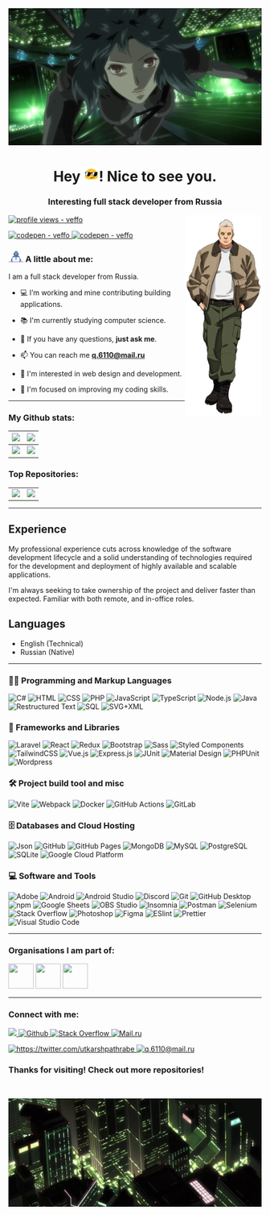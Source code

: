<a href="#">
    <img src="assets/images/banner.webp" alt="banner" />
</a>

<h1 align="center">
    Hey <a href="#"><img width="30" src="assets/icons/blob-sunglasses.gif" alt="blob sunglasses" /></a>! Nice to see you.
</h1>

<h3 align="center">
    Interesting full stack developer from Russia
</h3>

<a href="#">
    <img align="right" height="400" src="assets/images/sidebar.png" alt="sidebar" />
</a>

<p>
    <a href="#">
        <img src="https://komarev.com/ghpvc/?username=veffo&label=Profile%20views&color=0e75b6&style=flat" alt="profile views - veffo" />
    </a>
</p>

<p>
    <a href="https://codepen.io/veffo" target="_blank">
        <img src="https://img.shields.io/badge/CodePen-@veffo-9F9F9F?logo=codepen&logoColor=white&style=for-the-badge" alt="codepen - veffo" />
        <img src="https://img.shields.io/badge/CodePen-@veffo-6F6F6F?logo=white&logoColor=white&style=for-the-badge" alt="codepen - veffo" />
    </a>
</p>

### <a href="#"><img width="30" src="assets/images/dev.gif" alt="developer" /></a> A little about me:

I am a full stack developer from Russia.

- 💻 I’m working and mine contributing building applications.

- 📚 I'm currently studying computer science.

- 💬 If you have any questions, **just ask me**.

- 📫 You can reach me **q.6110@mail.ru**

- 🌵 I'm interested in web design and development.

- 🎯 I'm focused on improving my coding skills.

---
<!--
<picture>
    <source
        srcset="assets/images/sidebar.jpg"
        media="(prefers-color-scheme: dark)"
    />
    <source
        srcset="assets/images/sidebar.jpg"
        media="(prefers-color-scheme: light), (prefers-color-scheme: no-preference)"
    />
    <img src="assets/images/sidebar.jpg" />
</picture>
-->
<!--
<picture>
    <source media="(prefers-color-scheme: dark)" srcset="https://user-images.githubusercontent.com/25423296/163456776-7f95b81a-f1ed-45f7-b7ab-8fa810d529fa.png">
    <img alt="Shows an illustrated sun in light color mode and a moon with stars in dark color mode." src="https://user-images.githubusercontent.com/25423296/163456779-a8556205-d0a5-45e2-ac17-42d089e3c3f8.png">
</picture>
-->

### My Github stats:

<table>
    <thead>
        <tr>
            <th>
                <a href="#">
                    <picture>
                        <source
                            srcset="https://github-profile-summary-cards.vercel.app/api/cards/profile-details?username=veffo&theme=github_dark&hide_border=true"
                            media="(prefers-color-scheme: dark)"
                        />
                        <source
                            srcset="https://github-profile-summary-cards.vercel.app/api/cards/profile-details?username=veffo&theme=github&hide_border=true"
                            media="(prefers-color-scheme: light), (prefers-color-scheme: no-preference)"
                        />
                        <img src="https://github-profile-summary-cards.vercel.app/api/cards/profile-details?username=veffo&theme=github&hide_border=true" />
                    </picture>
                </a>
            </th>
            <th>
                <a href="#">
                    <picture>
                        <source
                            srcset="http://github-profile-summary-cards.vercel.app/api/cards/repos-per-language?username=veffo&theme=github_dark&hide_border=true"
                            media="(prefers-color-scheme: dark)"
                        />
                        <source
                            srcset="http://github-profile-summary-cards.vercel.app/api/cards/repos-per-language?username=veffo&theme=github&hide_border=true"
                            media="(prefers-color-scheme: light), (prefers-color-scheme: no-preference)"
                        />
                        <img src="http://github-profile-summary-cards.vercel.app/api/cards/repos-per-language?username=veffo&theme=github&hide_border=true" />
                    </picture>
                </a>
            </th>
        </tr>
    </thead>
    <tbody>
        <tr>
            <td>
                <a href="#">
                    <picture>
                        <source
                            srcset="https://github-readme-stats.vercel.app/api?username=veffo&bg_color=0D1117&title_color=0366DE&text_color=77909C&icon_color=77909C&show_icons=true&locale=en&count_private=true&include_all_commits=true&hide_border=true"
                            media="(prefers-color-scheme: dark)"
                        />
                        <source
                            srcset="https://github-readme-stats.vercel.app/api?username=veffo&bg_color=ffffff&title_color=0366DE&text_color=586069&icon_color=586069&show_icons=true&locale=en&count_private=true&include_all_commits=true&hide_border=true"
                            media="(prefers-color-scheme: light), (prefers-color-scheme: no-preference)"
                        />
                        <img src="https://github-readme-stats.vercel.app/api?username=veffo&bg_color=ffffff&title_color=0366DE&text_color=586069&icon_color=586069&show_icons=true&locale=en&count_private=true&include_all_commits=true&hide_border=true" />
                    </picture>
                </a>
            </td>
            <td>
                <a href="#">
                    <picture>
                        <source
                            srcset="https://github-readme-stats.vercel.app/api/top-langs?username=veffo&bg_color=0D1117&title_color=0366DE&show_icons=true&locale=en&layout=compact&langs_count=6&hide_border=true"
                            media="(prefers-color-scheme: dark)"
                        />
                        <source
                            srcset="https://github-readme-stats.vercel.app/api/top-langs?username=veffo&bg_color=ffffff&title_color=0366DE&show_icons=true&locale=en&layout=compact&langs_count=6&hide_border=true"
                            media="(prefers-color-scheme: light), (prefers-color-scheme: no-preference)"
                        />
                        <img src="https://github-readme-stats.vercel.app/api/top-langs?username=veffo&bg_color=ffffff&title_color=0366DE&show_icons=true&locale=en&layout=compact&langs_count=6&hide_border=true" />
                    </picture>
                </a>
            </td>
        </tr>
    </tbody>
</table>

### Top Repositories:

<table>
    <tbody>
        <tr>
            <td>
                <a href="https://github.com/veffo/github-readme-info" target="_blank">
                    <picture>
                        <source
                            srcset="https://github-readme-stats.vercel.app/api/pin/?username=veffo&repo=veffo&bg_color=0D1117&title_color=0366DE&text_color=77909C&icon_color=77909C&locale=en&hide_border=true"
                            media="(prefers-color-scheme: dark)"
                        />
                        <source
                            srcset="https://github-readme-stats.vercel.app/api/pin/?username=veffo&repo=veffo&bg_color=ffffff&title_color=0366DE&text_color=586069&icon_color=586069&locale=en&hide_border=true"
                            media="(prefers-color-scheme: light), (prefers-color-scheme: no-preference)"
                        />
                        <img src="https://github-readme-stats.vercel.app/api/pin/?username=veffo&repo=veffo&bg_color=ffffff&title_color=0366DE&text_color=586069&icon_color=586069&locale=en&hide_border=true" />
                    </picture>
                </a>
            </td>
            <td>
                <a href="https://github.com/veffo/Unity-2D-Associative-Array-Limit" target="_blank">
                    <picture>
                        <source
                            srcset="https://github-readme-stats.vercel.app/api/pin/?username=veffo&repo=Unity-2D-v6-Associative-Array-Limit&bg_color=0D1117&title_color=0366DE&text_color=77909C&icon_color=77909C&locale=en&hide_border=true"
                            media="(prefers-color-scheme: dark)"
                        />
                        <source
                            srcset="https://github-readme-stats.vercel.app/api/pin/?username=veffo&repo=Unity-2D-v6-Associative-Array-Limit&bg_color=ffffff&title_color=0366DE&text_color=586069&icon_color=586069&locale=en&hide_border=true"
                            media="(prefers-color-scheme: light), (prefers-color-scheme: no-preference)"
                        />
                        <img src="https://github-readme-stats.vercel.app/api/pin/?username=veffo&repo=Unity-2D-v6-Associative-Array-Limit&bg_color=ffffff&title_color=0366DE&text_color=586069&icon_color=586069&locale=en&hide_border=true" />
                    </picture>
                </a>
            </td>
        </tr>
    </tbody>
</table>

---

## Experience

My professional experience cuts across knowledge of the software development lifecycle and a solid understanding of technologies required for the development and deployment of highly available and scalable applications.

I'm always seeking to take ownership of the project and deliver faster than expected. Familiar with both remote, and in-office roles.

## Languages
- English (Technical)
- Russian (Native)

---

### :woman_technologist: Programming and Markup Languages

<p>
    <img alt="C#" src="https://custom-icon-badges.demolab.com/badge/C%23-68217A.svg?logo=cs2&logoColor=white" />
    <img alt="HTML" src="https://img.shields.io/badge/HTML-E34F26.svg?logo=html5&logoColor=white" />
    <img alt="CSS" src="https://img.shields.io/badge/CSS-1572B6.svg?logo=css3&logoColor=white" />
    <img alt="PHP" src="https://img.shields.io/badge/PHP-777BB4.svg?logo=php&logoColor=white" />
    <img alt="JavaScript" src="https://img.shields.io/badge/JavaScript-F7DF1E.svg?logo=javascript&logoColor=black" />
    <img alt="TypeScript" src="https://img.shields.io/badge/TypeScript-007ACC.svg?logo=typescript&logoColor=white" />
    <img alt="Node.js" src="https://img.shields.io/badge/Node.js-43853D.svg?logo=node.js&logoColor=white" />
    <img alt="Java" src="https://custom-icon-badges.demolab.com/badge/Java-007396.svg?logo=java&logoColor=white" />
    <img alt="Restructured Text" src="https://img.shields.io/badge/Restructured Text-3a4148.svg?logo=readthedocs&logoColor=white" />
    <img alt="SQL" src="https://custom-icon-badges.demolab.com/badge/SQL-025E8C.svg?logo=database&logoColor=white" />
    <img alt="SVG+XML" src="https://img.shields.io/badge/SVG%2BXML-e0982c.svg?logo=svg&logoColor=white" />
</p>

### 🧰 Frameworks and Libraries

<p>
    <img alt="Laravel" src="https://img.shields.io/badge/-Laravel-00599C?style=flat-square&logo=Laravel" />
    <img alt="React" src="https://img.shields.io/badge/-React-45b8d8?style=flat-square&logo=react&logoColor=white" />
    <img alt="Redux" src="https://img.shields.io/badge/-Redux-764ABC?style=flat-square&logo=redux&logoColor=white" />
    <img alt="Bootstrap" src="https://img.shields.io/badge/Bootstrap-7952B3.svg?logo=bootstrap&logoColor=white" />
    <img alt="Sass" src="https://img.shields.io/badge/-Sass-CC6699?style=flat-square&logo=sass&logoColor=white" />
    <img alt="Styled Components" src="https://img.shields.io/badge/-Styled_Components-db7092?style=flat-square&logo=styled-components&logoColor=white" />
    <img alt="TailwindCSS" src="https://img.shields.io/badge/-TailwindCSS-%231a202c?style=flat-square&logo=tailwind-css" />
    <img alt="Vue.js" src="https://img.shields.io/static/v1?label=&message=Vue.js&color=4FC08D&logo=vuedotjs&logoColor=white" />
    <img alt="Express.js" src="https://img.shields.io/badge/Express.js-404d59.svg?logo=express&logoColor=white" />
    <img alt="JUnit" src="https://custom-icon-badges.demolab.com/badge/JUnit-25A162.svg?logo=check-circle&logoColor=white" />
    <img alt="Material Design" src="https://img.shields.io/badge/Material%20Design-0081CB.svg?logo=material-design&logoColor=white" />
    <img alt="PHPUnit" src="https://custom-icon-badges.demolab.com/badge/PHPUnit-366488.svg?logo=test-tube&logoColor=white" />
    <img alt="Wordpress" src="https://img.shields.io/badge/Wordpress-21759B?logo=wordpress&logoColor=white" />
</p>

### 🛠️ Project build tool and misc

<p>
    <img alt="Vite" src="https://img.shields.io/badge/-Vite-%23646CFF?style=flat-square&logo=vite&logoColor=white" />
    <img alt="Webpack" src="https://img.shields.io/badge/-Webpack-2B3A42?style=flat-square&logo=webpack&logoColor=white" />
    <img alt="Docker" src="https://img.shields.io/badge/-Docker-46a2f1?style=flat-square&logo=docker&logoColor=white" />
    <img alt="GitHub Actions" src="https://img.shields.io/badge/-Github_Actions-2088FF?style=flat-square&logo=github-actions&logoColor=white" />
    <img alt="GitLab" src="https://img.shields.io/badge/-GitLab-FCA121?style=flat-square&logo=gitlab" />
</p>

### 🗄️ Databases and Cloud Hosting

<p>
    <img alt="Json" src="https://img.shields.io/badge/json-5E5C5C?style=flat&logo=json&logoColor=white" />
    <img alt="GitHub" src="https://img.shields.io/badge/-GitHub-181717?style=flat-square&logo=github" />
    <img alt="GitHub Pages" src="https://img.shields.io/badge/GitHub%20Pages-327FC7.svg?logo=github&logoColor=white" />
    <img alt="MongoDB" src ="https://img.shields.io/badge/MongoDB-4ea94b.svg?logo=mongodb&logoColor=white" />
    <img alt="MySQL" src="https://img.shields.io/badge/MySQL-F6A113.svg?logo=mysql&logoColor=white" />
    <img alt="PostgreSQL" src ="https://img.shields.io/badge/PostgreSQL-316192.svg?logo=postgresql&logoColor=white" />
    <img alt="SQLite" src ="https://img.shields.io/badge/SQLite-07405e.svg?logo=sqlite&logoColor=white" />
    <img alt="Google Cloud Platform" src="https://img.shields.io/badge/-Google_Cloud_Platform-1a73e8?style=flat-square&logo=google-cloud&logoColor=white" />
</p>

### 💻 Software and Tools

<p>
    <img alt="Adobe" src="https://img.shields.io/badge/Adobe-FF0000.svg?logo=adobe&logoColor=white" />
    <img alt="Android" src="https://img.shields.io/badge/Android-3DDC84?logo=android&logoColor=white" />
    <img alt="Android Studio" src="https://img.shields.io/badge/Android%20Studio-008678.svg?logo=android-studio&logoColor=white" />
    <img alt="Discord" src="https://img.shields.io/badge/-Discord-5865F2.svg?logo=discord&logoColor=white" />
    <img alt="Git" src="https://img.shields.io/badge/Git-F05033.svg?logo=git&logoColor=white" />
    <img alt="GitHub Desktop" src="https://img.shields.io/badge/GitHub%20Desktop-8034A9.svg?logo=github&logoColor=white" />
    <img alt="npm" src="https://img.shields.io/badge/-NPM-CB3837?style=flat-square&logo=npm&logoColor=white" />
    <img alt="Google Sheets" src="https://img.shields.io/badge/Sheets-34A853.svg?logo=google%20sheets&logoColor=white" />
    <img alt="OBS Studio" src="https://img.shields.io/badge/-OBS-302E31?logo=obs-studio&logoColor=white" />
    <img alt="Insomnia" src="https://img.shields.io/badge/-Insomnia-5849BE?style=flat-square&logo=insomnia&logoColor=white" />
    <img alt="Postman" src="https://img.shields.io/badge/Postman-FF6C37?logo=postman&logoColor=white" />
    <img alt="Selenium" src="https://img.shields.io/static/v1?label=&message=Selenium&color=43B02A&logo=selenium&logoColor=white" />
    <img alt="Stack Overflow" src="https://img.shields.io/badge/-Stack%20Overflow-FE7A16?logo=stack-overflow&logoColor=white" />
    <img alt="Photoshop" src="https://img.shields.io/badge/Adobe%20Photoshop-31A8FF?style=flat&logo=Adobe%20Photoshop&logoColor=black" />
    <img alt="Figma" src="https://img.shields.io/badge/Figma-F24E1E?style=flat&logo=figma&logoColor=white" />
    <img alt="ESlint" src="https://img.shields.io/badge/-ESLint-%234B32C3?style=flat-square&logo=eslint" />
    <img alt="Prettier" src="https://img.shields.io/badge/-Prettier-%23F7B93E?style=flat-square&logo=prettier&logoColor=ffffff" />
    <img alt="Visual Studio Code" src="https://img.shields.io/badge/Visual%20Studio%20Code-0078d7.svg?logo=visual-studio-code&logoColor=white" />
</p>

---

### Organisations I am part of:

<p>
    <img width= "50" height= "50" src= "https://avatars.githubusercontent.com/u/66388388?s=88&v=4" />
    <img width= "50" height= "50" src= "https://avatars.githubusercontent.com/u/35373879?s=60&v=4" />
    <img width= "50" height= "50" src= "https://avatars.githubusercontent.com/u/87652881?s=200&v=4" />
</p>

---

### Connect with me:

<p>
    <a href="https://t.me/moepoi" target="_blank">
        <img src="https://img.shields.io/badge/Telegram-%40moepoi-28a8ea" />
    </a>
    <a href="#">
        <img alt="Github" src="http://img.shields.io/badge/-@veffo-black?style=flat-square&logo=github&link=https://github.com/Defcon27/" />
    </a>
    <a href="#">
        <img alt="Stack Overflow" src="https://img.shields.io/badge/-Stack%20Overflow-FE7A16?logo=stack-overflow&logoColor=white" />
    </a>
    <a href="#">
        <img alt="Mail.ru" src="https://img.shields.io/badge/-Mail.ru-d14836?style=flat-square&logo=Gmail&logoColor=white&link=mailto:q.6110@mail.ru" />
    </a>
</p>

<p>
    <a href="https://twitter.com/utkarshpathrabe" target="_blank">
        <img width="30" height="30" src="https://www.vectorlogo.zone/logos/twitter/twitter-official.svg" alt="https://twitter.com/utkarshpathrabe" />
    </a>
    <a href="mailto:q.6110@mail.ru">
        <img width="30" height="30" src="https://www.vectorlogo.zone/logos/gmail/gmail-icon.svg" alt="q.6110@mail.ru" />
    </a>
</p>

<!--
<p align="center">This <i>README</i> file is generated <b>every 3 hours</b>!</br>Last refresh: Friday, 20 December, 01:03 CET<br /><a href="https://medium.com/@th.guibert/how-to-create-a-self-updating-readme-md-for-your-github-profile-f8b05744ca91">Create your own here!</a></p>
-->

### Thanks for visiting! Check out more repositories!

<br />

<p>
    <img alt="Json" src="assets/images/footer.jpg" />
</p>
